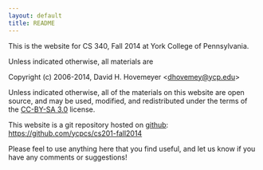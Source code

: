 ```yaml
---
layout: default
title: README
---
```


This is the website for CS 340, Fall 2014 at York College of
Pennsylvania.

Unless indicated otherwise, all materials are

Copyright (c) 2006-2014, David H. Hovemeyer &lt;<dhovemey@ycp.edu>&gt;

Unless indicated otherwise, all of the materials on this website
are open source, and may be used, modified, and redistributed
under the terms of the <a href="http://creativecommons.org/licenses/by-sa/3.0/us/">CC-BY-SA 3.0</a>
license.

This website is a git repository hosted on [github](https://github.com): <https://github.com/ycpcs/cs201-fall2014>

Please feel to use anything here that you find useful,
and let us know if you have any comments or suggestions!
